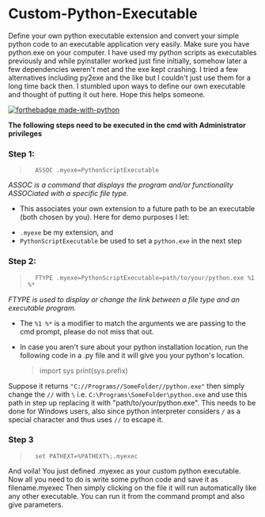 # Custom-Python-Executable
Define your own python executable extension and convert your simple python code to an executable application very easily. Make sure you have python.exe on your computer. I have used my python scripts as executables previously and while pyinstaller worked just fine initially, somehow later a few dependencies weren't met and the exe kept crashing. I tried a few alternatives including py2exe and the like but I couldn't just use them for a long time back then. I stumbled upon ways to define our own executable and thought of putting it out here. Hope this helps someone.

[![forthebadge made-with-python](http://ForTheBadge.com/images/badges/made-with-python.svg)](https://www.python.org/)

**The following steps need to be executed in the cmd with Administrator privileges**

### Step 1:

> ```
>   ASSOC .myexe=PythonScriptExecutable
> ```

*ASSOC is a command that displays the program and/or functionality ASSOCiated with a specific file type.* 
* This associates your own extension to a future path to be an executable (both chosen by you). Here for demo purposes I let:

-   `.myexe`  be my extension, and
-   `PythonScriptExecutable`  be used to set a  `python.exe`  in the next step

### Step 2:

> ```
>   FTYPE .myexe=PythonScriptExecutable=path/to/your/python.exe %1 %*
> ```

*FTYPE is used to display or change the link between a file type and an executable program.* 
* The `%1 %*` is a modifier to match the arguments we are passing to the cmd prompt, please do not miss that out. 
* In case you aren't sure about your python installation location, run the following code in a .py file and it will give you your python's location.
    
    > import sys
    >    print(sys.prefix)
    
Suppose it returns `"C://Programs//SomeFolder//python.exe"`  then simply change the  `//`  with  `\` i.e.  `C:\Programs\SomeFolder\python.exe`  and use this path in step up replacing it with "path/to/your/python.exe". This needs to be done for Windows users, also since python interpreter considers `/` as a special character and thus uses `//` to escape it.

### Step 3

> ```
>   set PATHEXT=%PATHEXT%;.myexec
> ```

And voila! You just defined .myexec as your custom python executable. Now all you need to do is write some python code and save it as filename.myexec
Then simply clicking on the file it will run automatically like any other executable. You can run it from the command prompt and also give parameters.
